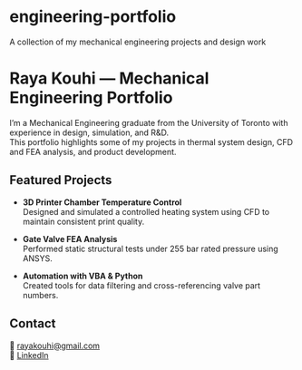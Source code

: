 # engineering-portfolio
A collection of my mechanical engineering projects and design work
# Raya Kouhi — Mechanical Engineering Portfolio

I’m a Mechanical Engineering graduate from the University of Toronto with experience in design, simulation, and R&D.  
This portfolio highlights some of my projects in thermal system design, CFD and FEA analysis, and product development.

## Featured Projects
- **3D Printer Chamber Temperature Control**  
  Designed and simulated a controlled heating system using CFD to maintain consistent print quality.

- **Gate Valve FEA Analysis**  
  Performed static structural tests under 255 bar rated pressure using ANSYS.

- **Automation with VBA & Python**  
  Created tools for data filtering and cross-referencing valve part numbers.

## Contact
📧 rayakouhi@gmail.com  
🔗 [LinkedIn](https://www.linkedin.com/in/rayakouhi)
